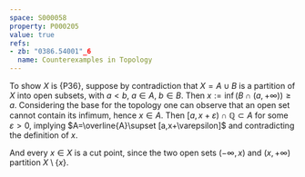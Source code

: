 ```yaml
---
space: S000058
property: P000205
value: true
refs:
- zb: "0386.54001"_6
  name: Counterexamples in Topology
---
```


To show $X$ is {P36}, suppose by contradiction that $X=A\cup B$ is a partition of $X$ into open subsets, with $a<b$, $a\in A$, $b\in B$.
Then $x:=\inf(B\cap(a,+\infty) ) \ge a$. Considering the base for the topology one can observe that an open set cannot contain its infimum, hence $x\in A$. Then $[a,x+\varepsilon)\cap\mathbb Q\subset A$ for some $\varepsilon >0$, implying $A=\overline{A}\supset [a,x+\varepsilon]$
and contradicting the definition of $x$.

And every $x\in X$ is a cut point, since the two open sets $(-\infty,x)$ and $(x,+\infty)$ partition $X\setminus \{x\}$.
